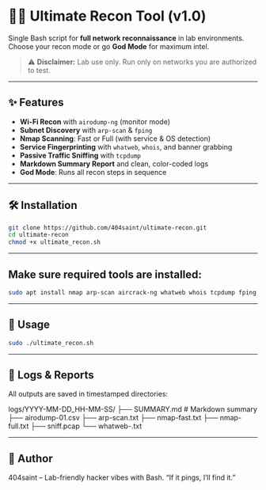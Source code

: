 # 🕵️‍♂️ Ultimate Recon Tool (v1.0)

Single Bash script for **full network reconnaissance** in lab environments.  
Choose your recon mode or go **God Mode** for maximum intel.

> ⚠️ **Disclaimer:** Lab use only. Run only on networks you are authorized to test.

---

## ✨ Features

- **Wi-Fi Recon** with `airodump-ng` (monitor mode)
- **Subnet Discovery** with `arp-scan` & `fping`
- **Nmap Scanning**: Fast or Full (with service & OS detection)
- **Service Fingerprinting** with `whatweb`, `whois`, and banner grabbing
- **Passive Traffic Sniffing** with `tcpdump`
- **Markdown Summary Report** and clean, color-coded logs
- **God Mode**: Runs all recon steps in sequence

---

## 🛠️ Installation

```bash
git clone https://github.com/404saint/ultimate-recon.git
cd ultimate-recon
chmod +x ultimate_recon.sh
```

---

## Make sure required tools are installed:

```bash
sudo apt install nmap arp-scan aircrack-ng whatweb whois tcpdump fping -y
```

---

## 🚀 Usage

```bash
sudo ./ultimate_recon.sh
```
--- 

## 📂 Logs & Reports

All outputs are saved in timestamped directories:

logs/YYYY-MM-DD_HH-MM-SS/
  ├── SUMMARY.md     # Markdown summary
  ├── airodump-01.csv
  ├── arp-scan.txt
  ├── nmap-fast.txt
  ├── nmap-full.txt
  ├── sniff.pcap
  └── whatweb-<host>.txt

---
## 🧙 Author
404saint – Lab-friendly hacker vibes with Bash.
“If it pings, I’ll find it.”

